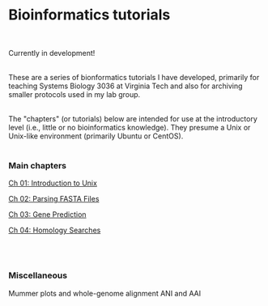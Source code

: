 # Bioinformatics tutorials
<br/>

Currently in development!
<br/><br/>

These are a series of bionformatics tutorials I have developed, primarily for teaching Systems Biology 3036 at Virginia Tech and also for archiving smaller protocols used in my lab group.<br/><br/>

The "chapters" (or tutorials) below are intended for use at the introductory level (i.e., little or no bioinformatics knowledge). They presume a Unix or Unix-like environment (primarily Ubuntu or CentOS). <br/><br/>

### Main chapters

[Ch 01: Introduction to Unix](1_introduction_to_unix/introduction_to_unix.md)

[Ch 02: Parsing FASTA Files](2_parsing_fasta_files/parsing_fasta_files.md)

[Ch 03: Gene Prediction](3_Gene_Prediction/Gene_Prediction.md)

[Ch 04: Homology Searches](4_Homology_searches/Homology_searches.md)

<br/><br/>

### Miscellaneous

Mummer plots and whole-genome alignment
ANI and AAI
